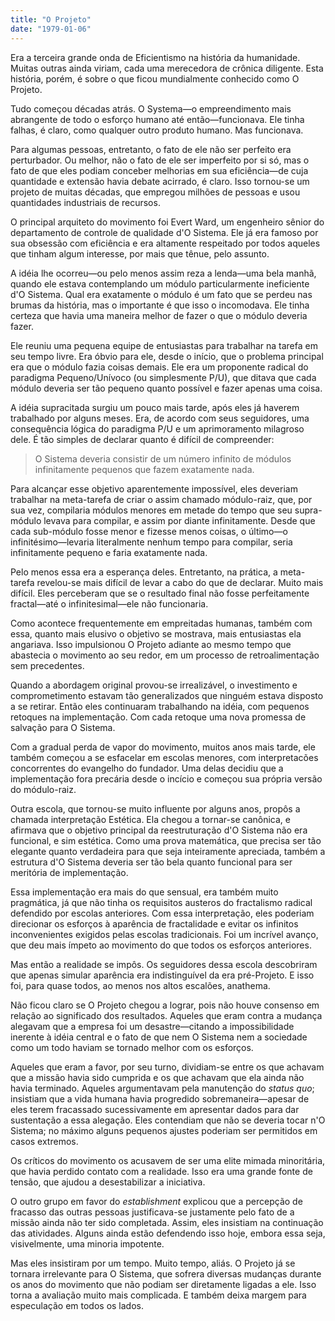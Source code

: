 ```yaml
---
title: "O Projeto"
date: "1979-01-06"
---
```


Era a terceira grande onda de Eficientismo na história da humanidade. Muitas outras ainda viriam, cada uma merecedora de crônica diligente. Esta história, porém, é sobre o que ficou mundialmente conhecido como O Projeto.

Tudo começou décadas atrás. O Systema—o empreendimento mais abrangente de todo o esforço humano até então—funcionava. Ele tinha falhas, é claro, como qualquer outro produto humano. Mas funcionava.

Para algumas pessoas, entretanto, o fato de ele não ser perfeito era perturbador. Ou melhor, não o fato de ele ser imperfeito por si só, mas o fato de que eles podiam conceber melhorias em sua eficiência—de cuja quantidade e extensão havia debate acirrado, é claro. Isso tornou-se um projeto de muitas décadas, que empregou milhões de pessoas e usou quantidades industriais de recursos.

O principal arquiteto do movimento foi Evert Ward, um engenheiro sênior do departamento de controle de qualidade d'O Sistema. Ele já era famoso por sua obsessão com eficiência e era altamente respeitado por todos aqueles que tinham algum interesse, por mais que tênue, pelo assunto.

A idéia lhe ocorreu—ou pelo menos assim reza a lenda—uma bela manhã, quando ele estava contemplando um módulo particularmente ineficiente d'O Sistema. Qual era exatamente o módulo é um fato que se perdeu nas brumas da história, mas o importante é que isso o incomodava. Ele tinha certeza que havia uma maneira melhor de fazer o que o módulo deveria fazer.

Ele reuniu uma pequena equipe de entusiastas para trabalhar na tarefa em seu tempo livre. Era óbvio para ele, desde o início, que o problema principal era que o módulo fazia coisas demais. Ele era um proponente radical do paradigma Pequeno/Unívoco (ou simplesmente P/U), que ditava que cada módulo deveria ser tão pequeno quanto possível e fazer apenas uma coisa.

A idéia supracitada surgiu um pouco mais tarde, após eles já haverem trabalhado por alguns meses. Era, de acordo com seus seguidores, uma consequência lógica do paradigma P/U e um aprimoramento milagroso dele. É tão simples de declarar quanto é difícil de compreender:

> O Sistema deveria consistir de um número infinito de módulos infinitamente pequenos que fazem exatamente nada.

Para alcançar esse objetivo aparentemente impossível, eles deveriam trabalhar na meta-tarefa de criar o assim chamado módulo-raiz, que, por sua vez, compilaria módulos menores em metade do tempo que seu supra-módulo levava para compilar, e assim por diante infinitamente. Desde que cada sub-módulo fosse menor e fizesse menos coisas, o último—o infinitésimo—levaria literalmente nenhum tempo para compilar, seria infinitamente pequeno e faria exatamente nada.

Pelo menos essa era a esperança deles. Entretanto, na prática, a meta-tarefa revelou-se mais difícil de levar a cabo do que de declarar. Muito mais difícil. Eles perceberam que se o resultado final não fosse perfeitamente fractal—até o infinitesimal—ele não funcionaria.

Como acontece frequentemente em empreitadas humanas, também com essa, quanto mais elusivo o objetivo se mostrava, mais entusiastas ela angariava. Isso impulsionou O Projeto adiante ao mesmo tempo que abastecia o movimento ao seu redor, em um processo de retroalimentação sem precedentes.

Quando a abordagem original provou-se irrealizável, o investimento e comprometimento estavam tão generalizados que ninguém estava disposto a se retirar. Então eles continuaram trabalhando na idéia, com pequenos retoques na implementação. Com cada retoque uma nova promessa de salvação para O Sistema.

Com a gradual perda de vapor do movimento, muitos anos mais tarde, ele também começou a se esfacelar em escolas menores, com interpretacões concorrentes do evangelho do fundador. Uma delas decidiu que a implementação fora precária desde o incício e começou sua própria versão do módulo-raiz.

Outra escola, que tornou-se muito influente por alguns anos, propôs a chamada interpretação Estética. Ela chegou a tornar-se canônica, e afirmava que o objetivo principal da reestruturação d'O Sistema não era funcional, e sim estética. Como uma prova matemática, que precisa ser tão elegante quanto verdadeira para que seja inteiramente apreciada, também a estrutura d'O Sistema deveria ser tão bela quanto funcional para ser meritória de implementação.

Essa implementação era mais do que sensual, era também muito pragmática, já que não tinha os requisitos austeros do fractalismo radical defendido por escolas anteriores. Com essa interpretação, eles poderiam direcionar os esforços à aparência de fractalidade e evitar os infinitos inconvenientes exigidos pelas escolas tradicionais. Foi um incrível avanço, que deu mais ímpeto ao movimento do que todos os esforços anteriores.

Mas então a realidade se impôs. Os seguidores dessa escola descobriram que apenas simular aparência era indistinguível da era pré-Projeto. E isso foi, para quase todos, ao menos nos altos escalões, anathema.

Não ficou claro se O Projeto chegou a lograr, pois não houve consenso em relação ao significado dos resultados. Aqueles que eram contra a mudança alegavam que a empresa foi um desastre—citando a impossibilidade inerente à idéia central e o fato de que nem O Sistema nem a sociedade como um todo haviam se tornado melhor com os esforços.

Aqueles que eram a favor, por seu turno, dividiam-se entre os que achavam que a missão havia sido cumprida e os que achavam que ela ainda não havia terminado. Aqueles argumentavam pela manutenção do *status quo*; insistiam que a vida humana havia progredido sobremaneira—apesar de eles terem fracassado sucessivamente em apresentar dados para dar sustentação a essa alegação. Eles contendiam que não se deveria tocar n'O Sistema; no máximo alguns pequenos ajustes poderiam ser permitidos em casos extremos.

Os críticos do movimento os acusavem de ser uma elite mimada minoritária, que havia perdido contato com a realidade. Isso era uma grande fonte de tensão, que ajudou a desestabilizar a iniciativa.

O outro grupo em favor do *establishment* explicou que a percepção de fracasso das outras pessoas justificava-se justamente pelo fato de a missão ainda não ter sido completada. Assim, eles insistiam na continuação das atividades. Alguns ainda estão defendendo isso hoje, embora essa seja, visivelmente, uma minoria impotente.

Mas eles insistiram por um tempo. Muito tempo, aliás. O Projeto já se tornara irrelevante para O Sistema, que sofrera diversas mudanças durante os anos do movimento que não podiam ser diretamente ligadas a ele. Isso torna a avaliação muito mais complicada. E também deixa margem para especulação em todos os lados.
